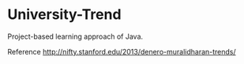 # University-Trend
Project-based learning approach of Java.

Reference 
http://nifty.stanford.edu/2013/denero-muralidharan-trends/
